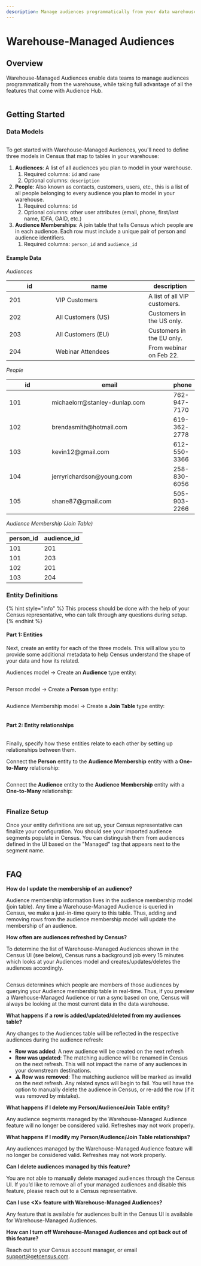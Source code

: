 ```yaml
---
description: Manage audiences programmatically from your data warehouse.
---
```


# Warehouse-Managed Audiences

## Overview

Warehouse-Managed Audiences enable data teams to manage audiences programmatically from the warehouse, while taking full advantage of all the features that come with Audience Hub.

<figure><img src="https://lh7-us.googleusercontent.com/smS4-HvqtEVkJLnZvj_HTLhIdbUUV28Uqlv6TZf_P_7mWnC6P42G83XGksDcmnl3r4vuQNhYrJQ7zbTVebbkE92VZH91vCJdYHQtUqj9FUGWBcuL_rsKCcBoR9McXDMVIsuDAjDHKTznkhwMYdOuVEk" alt=""><figcaption></figcaption></figure>

## Getting Started

### Data Models

<figure><img src="../../.gitbook/assets/erd.png" alt=""><figcaption></figcaption></figure>

To get started with Warehouse-Managed Audiences, you'll need to define three models in Census that map to tables in your warehouse:

1. **Audiences**: A list of all audiences you plan to model in your warehouse.
   1. Required columns: `id` and `name`
   2. Optional columns: `description`
2. **People**: Also known as contacts, customers, users, etc., this is a list of all people belonging to every audience you plan to model in your warehouse.
   1. Required columns: `id`
   2. Optional columns: other user attributes (email, phone, first/last name, IDFA, GAID, etc.)
3. **Audience Memberships**: A join table that tells Census which people are in each audience. Each row must include a unique pair of person and audience identifiers.
   1. Required columns: `person_id` and `audience_id`

#### **Example Data**

_Audiences_

<table><thead><tr><th width="108.33333333333331">id</th><th width="232">name</th><th>description</th></tr></thead><tbody><tr><td>201</td><td>VIP Customers</td><td>A list of all VIP customers.</td></tr><tr><td>202</td><td>All Customers (US)</td><td>Customers in the US only.</td></tr><tr><td>203</td><td>All Customers (EU)</td><td>Customers in the EU only.</td></tr><tr><td>204</td><td>Webinar Attendees</td><td>From webinar on Feb 22.</td></tr></tbody></table>

_People_

<table><thead><tr><th width="108">id</th><th width="323">email</th><th>phone</th></tr></thead><tbody><tr><td>101</td><td>michaelorr@stanley-dunlap.com</td><td>762-947-7170</td></tr><tr><td>102</td><td>brendasmith@hotmail.com</td><td>619-362-2778</td></tr><tr><td>103</td><td>kevin12@gmail.com</td><td>612-550-3366</td></tr><tr><td>104</td><td>jerryrichardson@young.com</td><td>258-830-6056</td></tr><tr><td>105</td><td>shane87@gmail.com</td><td>505-903-2266</td></tr></tbody></table>

_Audience Membership (Join Table)_

| person\_id | audience\_id |
| ---------- | ------------ |
| 101        | 201          |
| 101        | 203          |
| 102        | 201          |
| 103        | 204          |

### Entity Definitions

{% hint style="info" %}
This process should be done with the help of your Census representative, who can talk through any questions during setup.
{% endhint %}

#### **Part 1**: Entities

Next, create an entity for each of the three models. This will allow you to provide some additional metadata to help Census understand the shape of your data and how its related.

Audiences model -> Create an **Audience** type entity:

<figure><img src="../../.gitbook/assets/CleanShot 2024-01-11 at 16.30.25@2x.png" alt=""><figcaption></figcaption></figure>

Person model -> Create a **Person** type entity:

<figure><img src="../../.gitbook/assets/CleanShot 2024-01-11 at 16.29.45@2x.png" alt=""><figcaption></figcaption></figure>

Audience Membership model -> Create a **Join Table** type entity:

<figure><img src="../../.gitbook/assets/CleanShot 2024-01-11 at 16.30.14@2x.png" alt=""><figcaption></figcaption></figure>

#### **Part 2**: Entity relationships

<figure><img src="../../.gitbook/assets/CleanShot 2024-01-11 at 16.33.42@2x.png" alt=""><figcaption></figcaption></figure>

Finally, specify how these entities relate to each other by setting up relationships between them.

Connect the **Person** entity to the **Audience Membership** entity with a **One-to-Many** relationship:

<figure><img src="../../.gitbook/assets/CleanShot 2024-01-11 at 16.30.52@2x.png" alt=""><figcaption></figcaption></figure>

Connect the **Audience** entity to the **Audience Membership** entity with a **One-to-Many** relationship:

<figure><img src="../../.gitbook/assets/CleanShot 2024-01-11 at 16.35.00@2x.png" alt=""><figcaption></figcaption></figure>

### Finalize Setup

Once your entity definitions are set up, your Census representative can finalize your configuration. You should see your imported audience segments populate in Census. You can distinguish them from audiences defined in the UI based on the "Managed" tag that appears next to the segment name.

<figure><img src="../../.gitbook/assets/audience-list (2).png" alt=""><figcaption></figcaption></figure>

## FAQ

**How do I update the membership of an audience?**

Audience membership information lives in the audience membership model (join table). Any time a Warehouse-Managed Audience is queried in Census, we make a just-in-time query to this table. Thus, adding and removing rows from the audience membership model will update the membership of an audience.

**How often are audiences refreshed by Census?**

To determine the list of Warehouse-Managed Audiences shown in the Census UI (see below), Census runs a background job every 15 minutes which looks at your Audiences model and creates/updates/deletes the audiences accordingly.

<figure><img src="../../.gitbook/assets/audience-list (3).png" alt=""><figcaption></figcaption></figure>

Census determines which people are members of those audiences by querying your Audience membership table in real-time. Thus, if you preview a Warehouse-Managed Audience or run a sync based on one, Census will always be looking at the most current data in the data warehouse.

**What happens if a row is added/updated/deleted from my audiences table?**

Any changes to the Audiences table will be reflected in the respective audiences during the audience refresh:

* **Row was added**: A new audience will be created on the next refresh
* **Row was updated**: The matching audience will be renamed in Census on the next refresh. This will not impact the name of any audiences in your downstream destinations.
* ⚠️ **Row was removed**: The matching audience will be marked as invalid on the next refresh. Any related syncs will begin to fail. You will have the option to manually delete the audience in Census, or re-add the row (if it was removed by mistake).

**What happens if I delete my Person/Audience/Join Table entity?**

Any audience segments managed by the Warehouse-Managed Audience feature will no longer be considered valid. Refreshes may not work properly.

**What happens if I modify my Person/Audience/Join Table relationships?**

Any audiences managed by the Warehouse-Managed Audience feature will no longer be considered valid. Refreshes may not work properly.

**Can I delete audiences managed by this feature?**

You are not able to manually delete managed audiences through the Census UI. If you’d like to remove all of your managed audiences and disable this feature, please reach out to a Census representative.

**Can I use \<X> feature with Warehouse-Managed Audiences?**

Any feature that is available for audiences built in the Census UI is available for Warehouse-Managed Audiences.

**How can I turn off Warehouse-Managed Audiences and opt back out of this feature?**

Reach out to your Census account manager, or email support@getcensus.com.
